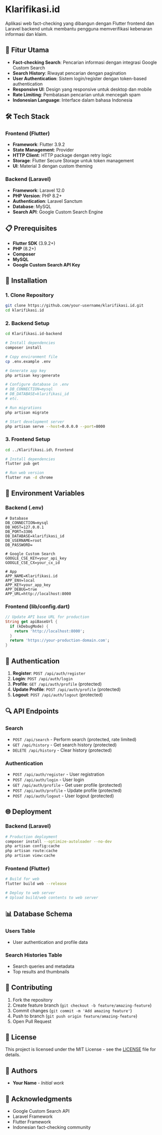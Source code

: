 # Klarifikasi.id

Aplikasi web fact-checking yang dibangun dengan Flutter frontend dan Laravel backend untuk membantu pengguna memverifikasi kebenaran informasi dan klaim.

## 🚀 Fitur Utama

- **Fact-checking Search**: Pencarian informasi dengan integrasi Google Custom Search
- **Search History**: Riwayat pencarian dengan pagination
- **User Authentication**: Sistem login/register dengan token-based authentication
- **Responsive UI**: Design yang responsive untuk desktop dan mobile
- **Rate Limiting**: Pembatasan pencarian untuk mencegah spam
- **Indonesian Language**: Interface dalam bahasa Indonesia

## 🛠️ Tech Stack

### Frontend (Flutter)
- **Framework**: Flutter 3.9.2
- **State Management**: Provider
- **HTTP Client**: HTTP package dengan retry logic
- **Storage**: Flutter Secure Storage untuk token management
- **UI**: Material 3 dengan custom theming

### Backend (Laravel)
- **Framework**: Laravel 12.0
- **PHP Version**: PHP 8.2+
- **Authentication**: Laravel Sanctum
- **Database**: MySQL
- **Search API**: Google Custom Search Engine

## 📋 Prerequisites

- **Flutter SDK** (3.9.2+)
- **PHP** (8.2+)
- **Composer**
- **MySQL**
- **Google Custom Search API Key**

## 🚀 Installation

### 1. Clone Repository
```bash
git clone https://github.com/your-username/klarifikasi.id.git
cd klarifikasi.id
```

### 2. Backend Setup
```bash
cd Klarifikasi.id-backend

# Install dependencies
composer install

# Copy environment file
cp .env.example .env

# Generate app key
php artisan key:generate

# Configure database in .env
# DB_CONNECTION=mysql
# DB_DATABASE=klarifikasi_id
# etc.

# Run migrations
php artisan migrate

# Start development server
php artisan serve --host=0.0.0.0 --port=8000
```

### 3. Frontend Setup
```bash
cd ../Klarifikasi.id\ Frontend

# Install dependencies
flutter pub get

# Run web version
flutter run -d chrome
```

## 🔑 Environment Variables

### Backend (.env)
```env
# Database
DB_CONNECTION=mysql
DB_HOST=127.0.0.1
DB_PORT=3306
DB_DATABASE=klarifikasi_id
DB_USERNAME=root
DB_PASSWORD=

# Google Custom Search
GOOGLE_CSE_KEY=your_api_key
GOOGLE_CSE_CX=your_cx_id

# App
APP_NAME=Klarifikasi.id
APP_ENV=local
APP_KEY=your_app_key
APP_DEBUG=true
APP_URL=http://localhost:8000
```

### Frontend (lib/config.dart)
```dart
// Update API base URL for production
String get apiBaseUrl {
  if (kDebugMode) {
    return 'http://localhost:8000';
  }
  return 'https://your-production-domain.com';
}
```

## 🔐 Authentication

1. **Register**: `POST /api/auth/register`
2. **Login**: `POST /api/auth/login`
3. **Profile**: `GET /api/auth/profile` (protected)
4. **Update Profile**: `POST /api/auth/profile` (protected)
5. **Logout**: `POST /api/auth/logout` (protected)

## 🔍 API Endpoints

### Search
- `POST /api/search` - Perform search (protected, rate limited)
- `GET /api/history` - Get search history (protected)
- `DELETE /api/history` - Clear history (protected)

### Authentication
- `POST /api/auth/register` - User registration
- `POST /api/auth/login` - User login
- `GET /api/auth/profile` - Get user profile (protected)
- `POST /api/auth/profile` - Update profile (protected)
- `POST /api/auth/logout` - User logout (protected)

## 🌐 Deployment

### Backend (Laravel)
```bash
# Production deployment
composer install --optimize-autoloader --no-dev
php artisan config:cache
php artisan route:cache
php artisan view:cache
```

### Frontend (Flutter)
```bash
# Build for web
flutter build web --release

# Deploy to web server
# Upload build/web contents to web server
```

## 📊 Database Schema

### Users Table
- User authentication and profile data

### Search Histories Table
- Search queries and metadata
- Top results and thumbnails

## 🤝 Contributing

1. Fork the repository
2. Create feature branch (`git checkout -b feature/amazing-feature`)
3. Commit changes (`git commit -m 'Add amazing feature'`)
4. Push to branch (`git push origin feature/amazing-feature`)
5. Open Pull Request

## 📝 License

This project is licensed under the MIT License - see the [LICENSE](LICENSE) file for details.

## 👥 Authors

- **Your Name** - *Initial work*

## 🙏 Acknowledgments

- Google Custom Search API
- Laravel Framework
- Flutter Framework
- Indonesian fact-checking community
